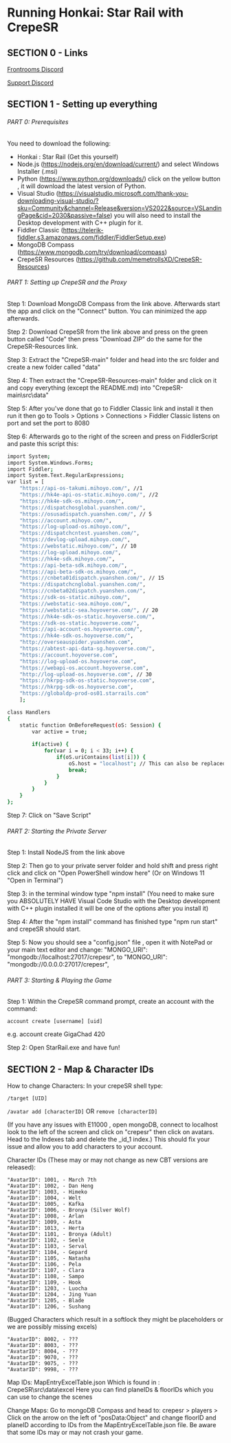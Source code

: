# Running Honkai: Star Rail with CrepeSR

## SECTION 0 - Links
[Frontrooms Discord](https://discord.gg/wzkuZVTNe8)

[Support Discord](https://discord.gg/sCAC282C)

## SECTION 1 - Setting up everything

###### PART 0: Prerequisites

You need to download the following:
 - Honkai : Star Rail (Get this yourself)
 - Node.js (https://nodejs.org/en/download/current/) and select Windows Installer (.msi)
 - Python (https://www.python.org/downloads/) click on the yellow button , it will download the latest version of Python.
 - Visual Studio (https://visualstudio.microsoft.com/thank-you-downloading-visual-studio/?sku=Community&channel=Release&version=VS2022&source=VSLandingPage&cid=2030&passive=false) you will also need to install the Desktop development with C++  plugin for it.
 - Fiddler Classic (https://telerik-fiddler.s3.amazonaws.com/fiddler/FiddlerSetup.exe)
 - MongoDB Compass (https://www.mongodb.com/try/download/compass)
 - CrepeSR Resources (https://github.com/memetrollsXD/CrepeSR-Resources)
 
###### PART 1: Setting up CrepeSR and the Proxy

 Step 1: Download MongoDB Compass from the link above. Afterwards start the app and click on the "Connect" button. You can minimized the app afterwards.

 Step 2: Download CrepeSR from the link above and press on the green button called "Code" then press "Download ZIP" do the same for the CrepeSR-Resources link.
 
 Step 3: Extract the "CrepeSR-main" folder and head into the src folder and create a new folder called "data"

 Step 4: Then extract the "CrepeSR-Resources-main" folder and click on it and copy everything (except the README.md) into "CrepeSR-main\src\data"

 Step 5: After you've done that go to Fiddler Classic link and install it then run it then go to Tools > Options > Connections > Fiddler Classic listens on port and set the port to 8080

 Step 6: Afterwards go to the right of the screen and press on FiddlerScript and paste this script this:

```bash
import System;
import System.Windows.Forms;
import Fiddler;
import System.Text.RegularExpressions;
var list = [
    "https://api-os-takumi.mihoyo.com/", //1
    "https://hk4e-api-os-static.mihoyo.com/", //2
    "https://hk4e-sdk-os.mihoyo.com/",
    "https://dispatchosglobal.yuanshen.com/",
    "https://osusadispatch.yuanshen.com/", // 5
    "https://account.mihoyo.com/",
    "https://log-upload-os.mihoyo.com/",
    "https://dispatchcntest.yuanshen.com/",
    "https://devlog-upload.mihoyo.com/",
    "https://webstatic.mihoyo.com/", // 10
    "https://log-upload.mihoyo.com/",
    "https://hk4e-sdk.mihoyo.com/",
    "https://api-beta-sdk.mihoyo.com/",
    "https://api-beta-sdk-os.mihoyo.com/",
    "https://cnbeta01dispatch.yuanshen.com/", // 15
    "https://dispatchcnglobal.yuanshen.com/",
    "https://cnbeta02dispatch.yuanshen.com/",
    "https://sdk-os-static.mihoyo.com/",
    "https://webstatic-sea.mihoyo.com/",
    "https://webstatic-sea.hoyoverse.com/", // 20
    "https://hk4e-sdk-os-static.hoyoverse.com/",
    "https://sdk-os-static.hoyoverse.com/",
    "https://api-account-os.hoyoverse.com/",
    "https://hk4e-sdk-os.hoyoverse.com/",
    "http://overseauspider.yuanshen.com",
    "https://abtest-api-data-sg.hoyoverse.com/",
    "https://account.hoyoverse.com",
    "https://log-upload-os.hoyoverse.com",
    "https://webapi-os.account.hoyoverse.com",
    "http://log-upload-os.hoyoverse.com", // 30
    "https://hkrpg-sdk-os-static.hoyoverse.com",
    "https://hkrpg-sdk-os.hoyoverse.com",
    "https://globaldp-prod-os01.starrails.com"
    ];

class Handlers
{
    static function OnBeforeRequest(oS: Session) {
        var active = true;
        
        if(active) {
            for(var i = 0; i < 33; i++) {
                if(oS.uriContains(list[i])) {
                    oS.host = "localhost"; // This can also be replaced with another IP address.
                    break;
                }
            }
        }
    }
};
```

 Step 7: Click on "Save Script"

###### PART 2: Starting the Private Server

  Step 1: Install NodeJS from the link above

  Step 2: Then go to your private server folder and hold shift and press right click and click on "Open PowerShell window here" (Or on Windows 11 "Open in Terminal")

  Step 3: in the terminal window type "npm install" (You need to make sure you ABSOLUTELY HAVE Visual Code Studio with the Desktop development with C++ plugin installed it will be one of the options after you install it)

  Step 4: After the "npm install" command has finished type "npm run start" and crepeSR should start.

  Step 5: Now you should see a "config.json" file , open it with NotePad or your main text editor and change:
"MONGO_URI": "mongodb://localhost:27017/crepesr",
to
"MONGO_URI": "mongodb://0.0.0.0:27017/crepesr",

###### PART 3: Starting & Playing the Game

 Step 1: Within the CrepeSR command prompt, create an account with the command:
 
 ```account create [username] [uid]```
 
 e.g. account create GigaChad 420

 Step 2: Open StarRail.exe and have fun!

## SECTION 2 - Map & Character IDs

How to change Characters:
In your crepeSR shell type:

```/target [UID]```

```/avatar add [characterID]``` OR ```remove [characterID]```

(If you have any issues with E11000 , open mongoDB, connect to localhost look to the left of the screen and click on "crepesr" then click on avatars. Head to the Indexes tab and delete the _id_1 index.)
This should fix your issue and allow you to add characters to your account.

Character IDs (These may or may not change as new CBT versions are released):
```
"AvatarID": 1001, - March 7th
"AvatarID": 1002, - Dan Heng
"AvatarID": 1003, - Himeko
"AvatarID": 1004, - Welt
"AvatarID": 1005, - Kafka
"AvatarID": 1006, - Bronya (Silver Wolf)
"AvatarID": 1008, - Arlan
"AvatarID": 1009, - Asta
"AvatarID": 1013, - Herta
"AvatarID": 1101, - Bronya (Adult)
"AvatarID": 1102, - Seele
"AvatarID": 1103, - Serval
"AvatarID": 1104, - Gepard
"AvatarID": 1105, - Natasha
"AvatarID": 1106, - Pela
"AvatarID": 1107, - Clara
"AvatarID": 1108, - Sampo
"AvatarID": 1109, - Hook
"AvatarID": 1203, - Luocha
"AvatarID": 1204, - Jing Yuan
"AvatarID": 1205, - Blade
"AvatarID": 1206, - Sushang
```
(Bugged Characters which result in a softlock they might be placeholders or we are possibly missing excels)
```"AvatarID": 8001, - ???
"AvatarID": 8002, - ???
"AvatarID": 8003, - ???
"AvatarID": 8004, - ???
"AvatarID": 9070, - ???
"AvatarID": 9075, - ???
"AvatarID": 9998, - ???
```

Map IDs:
MapEntryExcelTable.json
Which is found in : CrepeSR\src\data\excel
Here you can find planeIDs & floorIDs which you can use to change the scenes

Change Maps:
Go to mongoDB Compass and head to:
crepesr > players > Click on the arrow on the left of "posData:Object" and change floorID and planeID according to IDs from the MapEntryExcelTable.json file. Be aware that some IDs may or may not crash your game.
